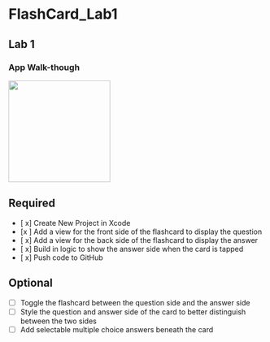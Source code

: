 # FlashCard_Lab1

## Lab 1


### App Walk-though

<img src="http://g.recordit.co/xtOUiG0KSj.gif" width=200><br>


## Required
- [ x] Create New Project in Xcode
- [x ] Add a view for the front side of the flashcard to display the question
- [ x] Add a view for the back side of the flashcard to display the answer
- [ x] Build in logic to show the answer side when the card is tapped
- [ x] Push code to GitHub
## Optional
- [ ] Toggle the flashcard between the question side and the answer side
- [ ] Style the question and answer side of the card to better distinguish between the two sides
- [ ] Add selectable multiple choice answers beneath the card
